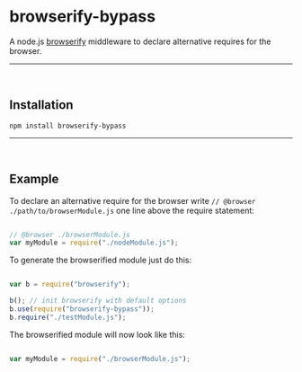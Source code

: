 browserify-bypass
=================

A node.js [browserify](https://github.com/substack/node-browserify) middleware to declare alternative requires for
the browser.

-----------------------------------------------------------------
<br />

Installation
------------

`npm install browserify-bypass`

-----------------------------------------------------------------
<br />

Example
--------

To declare an alternative require for the browser write `// @browser ./path/to/browserModule.js` one line above the
 require statement:

```javascript

// @browser ./browserModule.js
var myModule = require("./nodeModule.js");
```

To generate the browserified module just do this:

```javascript

var b = require("browserify");

b(); // init browserify with default options
b.use(require("browserify-bypass"));
b.require("./testModule.js");
```

The browserified module will now look like this:

```javascript

var myModule = require("./browserModule.js");
```